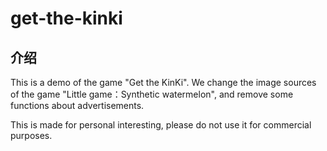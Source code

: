 # get-the-kinki

## 介绍
This is a demo of the game "Get the KinKi".
We change the image sources of the game "Little game：Synthetic watermelon",
and remove some functions about advertisements.

This is made for personal interesting, 
please do not use it for commercial purposes.
